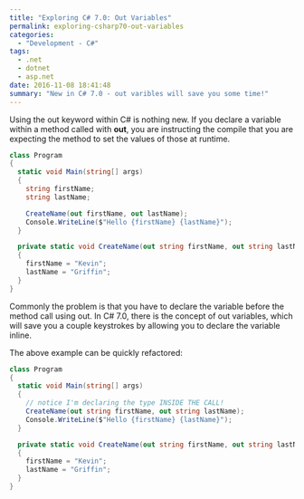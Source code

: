 ```yaml
---
title: "Exploring C# 7.0: Out Variables"
permalink: exploring-csharp70-out-variables
categories:
  - "Development - C#"
tags:
  - .net
  - dotnet
  - asp.net
date: 2016-11-08 18:41:48
summary: "New in C# 7.0 - out varibles will save you some time!"
---
```


Using the out keyword within C# is nothing new. If you declare a variable within a method called with **out**, you are instructing the compile that you are expecting the method to set the values of those at runtime.

```csharp
class Program
{
  static void Main(string[] args)
  {
    string firstName;
    string lastName;

    CreateName(out firstName, out lastName);
    Console.WriteLine($"Hello {firstName} {lastName}");
  }

  private static void CreateName(out string firstName, out string lastName)
  {
    firstName = "Kevin";
    lastName = "Griffin";
  }
}
```

Commonly the problem is that you have to declare the variable before the method call using out. In C# 7.0, there is the concept of out variables, which will save you a couple keystrokes by allowing you to declare the variable inline.

The above example can be quickly refactored:

```csharp
class Program
{
  static void Main(string[] args)
  {
    // notice I'm declaring the type INSIDE THE CALL!
    CreateName(out string firstName, out string lastName);
    Console.WriteLine($"Hello {firstName} {lastName}");
  }

  private static void CreateName(out string firstName, out string lastName)
  {
    firstName = "Kevin";
    lastName = "Griffin";
  }
}
```
